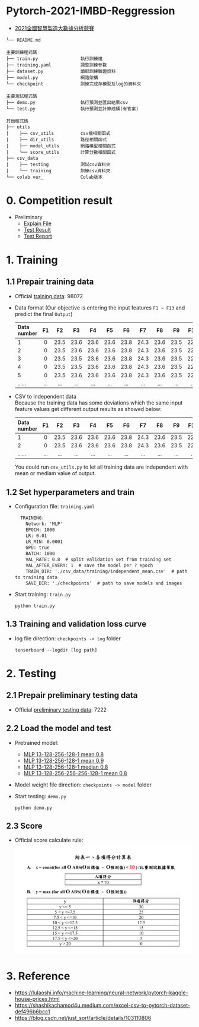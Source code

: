 # Pytorch-2021-IMBD-Reggression
- [2021全國智慧製造大數據分析競賽](https://imbd2021.thu.edu.tw/)  

```
└── README.md 

主要訓練程式碼
├── train.py                執行訓練檔
├── training.yaml           調整訓練參數
├── dataset.py              讀取訓練驗證資料
├── model.py                網路架構
└── checkpoint              訓練完成存模型及log的資料夾

主要測試程式碼   
├── demo.py                 執行預測並匯出結果csv
└── test.py                 執行預測並計算成績(有答案)

其他程式碼
├── utils
|    ├── csv_utils          csv檔相關函式
|    ├── dir_utils          路徑相關函式
|    ├── model_utils        網路模型相關函式
|    └── score_utils        計算分數相關函式
├── csv_data
|    ├── testing            測試csv資料夾    
|    └── training           訓練csv資料夾
└── colab ver_              Colab版本
```  
# 0. Competition result  
- Preliminary  
    - [Explain File](https://drive.google.com/~~~~)  
    - [Test Result](https://drive.google.com/~~~~)  
    - [Test Report](https://drive.google.com/~~~~)  

# 1. Training   

## 1.1 Prepair training data  
- Official [training data](https://drive.google.com/file/d/1xj7Wpev5k48hP6nBoEFJURd-hoPy4Bzv/view?usp=sharing): 98072  
- Data format (Our objective is entering the input features `F1 ~ F13` and predict the final `Output`)  

    | Data number | F1  | F2  | F3  | F4  | F5  | F6  | F7  | F8  | F9  | F10  | F11  | F12  | F13  |Output|  
    | ----------- |:---:|:---:|:---:|:---:|:---:|:---:|:---:|:---:|:---:|:----:|:----:|:----:|:----:|:----:|  
    | 1           |0	|23.5 |23.6 |23.6 |23.6	|23.8 |24.3 |23.6 |23.5 |22.6  |23.3  |	23.1 |22.3  |0     |  
    | 2           |0	|23.5 |23.6 |23.6 |23.6	|23.8 |24.3 |23.6 |23.5 |22.6  |23.3  |	23.1 |22.3  |-0.6  |  
    | 3           |0	|23.5 |23.5 |23.6 |23.6	|23.8 |24.3 |23.6 |23.5 |22.6  |23.3  |	23.1 |22.3  |0.6   |  
    | 4           |0	|23.5 |23.5 |23.6 |23.6	|23.8 |24.3 |23.6 |23.5 |22.6  |23.3  |	23.1 |22.3  |-0.6  |  
    | 5           |0	|23.5 |23.6 |23.6 |23.6	|23.8 |24.3 |23.6 |23.5 |22.6  |23.3  |	23.1 |22.3  |-0.3  |  
    | ......      |...	|...  |...  |...  |...  |...  |...  |...  |...  |...   |...   |...   |...   |...   |  
    
- CSV to independent data  
  Because the training data has some deviations which the same input feature values get different output results as showed below:  
  
    | Data number | F1  | F2  | F3  | F4  | F5  | F6  | F7  | F8  | F9  | F10  | F11  | F12  | F13  |Output|  
    | ----------- |:---:|:---:|:---:|:---:|:---:|:---:|:---:|:---:|:---:|:----:|:----:|:----:|:----:|:----:|  
    | 1           |0	|23.5 |23.6 |23.6 |23.6	|23.8 |24.3 |23.6 |23.5 |22.6  |23.3  |	23.1 |22.3  |0     |  
    | 2           |0	|23.5 |23.6 |23.6 |23.6	|23.8 |24.3 |23.6 |23.5 |22.6  |23.3  |	23.1 |22.3  |-0.6  |  
    | ......      |...	|...  |...  |...  |...  |...  |...  |...  |...  |...   |...   |...   |...   |...   |  
    
  You could run `csv_utils.py` to let all training data are independent with mean or mediam value of output.  
    
## 1.2 Set hyperparameters and train  
- Configuration file: `training.yaml`  

  ```
    TRAINING:
      Network: 'MLP'
      EPOCH: 1000
      LR: 0.01
      LR_MIN: 0.0001
      GPU: true
      BATCH: 1000
      VAL_RATE: 0.8  # split validation set from training set
      VAL_AFTER_EVERY: 1  # save the model per ? epoch
      TRAIN_DIR: './csv_data/training/independent_mean.csv'  # path to training data
      SAVE_DIR: './checkpoints'  # path to save models and images

  ```
  
- Start training: `train.py`  

    ```
    python train.py
    ```  
## 1.3 Training and validation loss curve  
- log file direction: `checkpoints -> log` folder  

    ```
    tensorboard --logdir [log path]
    ```

# 2. Testing
## 2.1 Prepair preliminary testing data  
- Official [preliminary testing data](https://drive.google.com/file/d/17b03rxEfXTGlcSLJCv-W-ctTWsYwhA3c/view?usp=sharing): 7222  


## 2.2 Load the model and test  
- Pretrained model:  
  - [MLP 13-128-256-128-1 mean 0.8](https://drive.google.com/file/d/1vpIN1N8Xfaxp7h4iz8obXfX7Oy1u_6Um/view?usp=sharing)  
  - [MLP 13-128-256-128-1 mean 0.9](https://drive.google.com/file/d/17m4Hl1eZGfNbYU0eFcxVHqWXHlkVBTpc/view?usp=sharing)  
  - [MLP 13-128-256-128-1 median 0.8](https://drive.google.com/file/d/128De9g4p_i0reXA7YYXJaRxXq6GyYya9/view?usp=sharing)  
  - [MLP 13-128-256-256-256-128-1 mean 0.8](https://drive.google.com/file/d/1K6RQYvPYYKmWcTYGP6Y7ZVRK2Os61_iz/view?usp=sharing)  


- Model weight file direction: `checkpoints -> model` folder  
- Start testing: `demo.py`  
  
    ```
    python demo.py  
    ```
    
## 2.3 Score  
- Official score calculate rule:  
  <img src="figures/score_rule.JPG" alt="arch" width="600" style="zoom:100%;" />  

# 3. Reference  
- https://lulaoshi.info/machine-learning/neural-network/pytorch-kaggle-house-prices.html  
- https://shashikachamod4u.medium.com/excel-csv-to-pytorch-dataset-def496b6bcc1  
- https://blog.csdn.net/just_sort/article/details/103110806  



